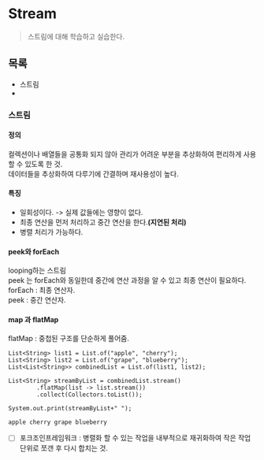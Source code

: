 # Stream
> 스트림에 대해 학습하고 실습한다.
## 목록
- 스트림
- 
### 스트림
#### 정의 
컬렉션이나 배열들을 공통화 되지 않아 관리가 어려운 부분을 추상화하여 편리하게 사용할 수 있도록 한 것.  
데이터들을 추상화하여 다루기에 간결하며 재사용성이 높다. 
#### 특징
- 일회성이다. -> 실제 값들에는 영향이 없다.
- 최종 연산을 먼저 처리하고 중간 연산을 한다.**(지연된 처리)**
- 병렬 처리가 가능하다.  

#### peek와 forEach
looping하는 스트림  
peek 는 forEach와 동일한데 중간에 연산 과정을 알 수 있고 최종 연산이 필요하다.  
forEach : 최종 연산자.  
peek : 중간 연산자.  

#### map 과 flatMap
flatMap : 중첩된 구조를 단순하게 풀어줌.
```
List<String> list1 = List.of("apple", "cherry");
List<String> list2 = List.of("grape", "blueberry");
List<List<String>> combinedList = List.of(list1, list2);

List<String> streamByList = combinedList.stream()
        .flatMap(list -> list.stream())
        .collect(Collectors.toList());

System.out.print(streamByList+" ");
```
```
apple cherry grape blueberry
```
- [ ] 포크조인프레임워크
 : 병렬화 할 수 있는 작업을 내부적으로 재귀화하여 작은 작업 단위로 쪼갠 후 다시 합치는 것.
